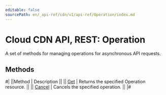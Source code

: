 ```yaml
---
editable: false
sourcePath: en/_api-ref/cdn/v1/api-ref/Operation/index.md
---
```


# Cloud CDN API, REST: Operation

A set of methods for managing operations for asynchronous API requests.

## Methods

#|
||Method | Description ||
|| [Get](get.md) | Returns the specified Operation resource. ||
|| [Cancel](cancel.md) | Cancels the specified operation. ||
|#
